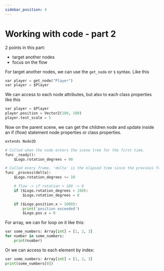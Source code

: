```yaml
---
sidebar_position: 4
---
```


# Working with code - part 2

2 points in this part:

- target another nodes
- focus on the flow

For target another nodes, we can use the `get_node` or `$` syntax.
Like this

```python
var player = get_node("Player")
var player = $Player
```

We can access to each node attributes, but also to each class properties like this

```python
var player = $Player
player.position = Vector2(100, 100)
player.test_scale = 5
```

Now on the parent scene, we can get the children node and update inside an if (flow) statement node properties or class properties.

```python
extends Node2D

# Called when the node enters the scene tree for the first time.
func _ready():
	$Logo.rotation_degrees = 90

# Called every frame. 'delta' is the elapsed time since the previous frame.
func _process(delta):
	$Logo.rotation_degrees += 10

	# flow -> if rotation > 180 -> 0
	if ($Logo.rotation_degrees > 180):
		$Logo.rotation_degrees = 0

	if ($Logo.position.x > 1000):
		print('position exceeded')
		$Logo.pos.x = 0

```

For array, we can for loop on it like this:

```python
var some_numbers: Array[int] = [1, 2, 3]
for number in some_numbers:
    print(number)
```

Or we can access to each element by index:

```python
var some_numbers: Array[int] = [1, 2, 3]
print(some_numbers[0])
```
